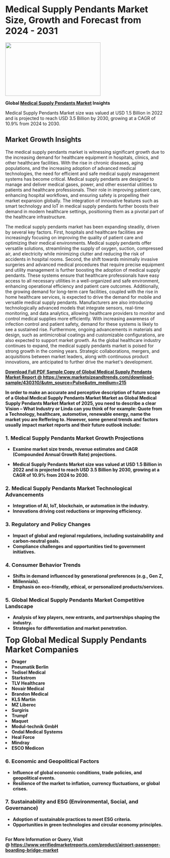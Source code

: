 <H1>Medical Supply Pendants Market Size, Growth and Forecast from 2024 - 2031</H1><img class="aligncenter size-medium wp-image-584254" src="https://thirdeyenews.in/wp-content/uploads/2024/09/Global-Market-Research-300x168.jpeg" alt="" width="300" height="168" /><p><strong>Global&nbsp;<a href="https://www.marketsizeandtrends.com/download-sample/430310/&amp;utm_source=Pulse&amp;utm_medium=215">Medical Supply Pendants Market</a> Insights</strong></p><p>Medical Supply Pendants Market size was valued at USD 1.5 Billion in 2022 and is projected to reach USD 3.5 Billion by 2030, growing at a CAGR of 10.9% from 2024 to 2030.</p><p><h2>Market Growth Insights</h2> <p>The medical supply pendants market is witnessing significant growth due to the increasing demand for healthcare equipment in hospitals, clinics, and other healthcare facilities. With the rise in chronic diseases, aging populations, and the increasing adoption of advanced medical technologies, the need for efficient and safe medical supply management systems has become critical. Medical supply pendants are designed to manage and deliver medical gases, power, and other essential utilities to patients and healthcare professionals. Their role in improving patient care, enhancing hospital workflows, and ensuring safety is propelling their market expansion globally. The integration of innovative features such as smart technology and IoT in medical supply pendants further boosts their demand in modern healthcare settings, positioning them as a pivotal part of the healthcare infrastructure.</p> <p><strong><a href="#"></a></strong></p> <p>The medical supply pendants market has been expanding steadily, driven by several key factors. First, hospitals and healthcare facilities are increasingly focusing on improving the quality of patient care and optimizing their medical environments. Medical supply pendants offer versatile solutions, streamlining the supply of oxygen, suction, compressed air, and electricity while minimizing clutter and reducing the risk of accidents in hospital rooms. Second, the shift towards minimally invasive surgeries and advanced medical procedures that require precise equipment and utility management is further boosting the adoption of medical supply pendants. These systems ensure that healthcare professionals have easy access to all necessary utilities in a well-organized and safe environment, enhancing operational efficiency and patient care outcomes. Additionally, the growing demand for long-term care facilities, coupled with the rise in home healthcare services, is expected to drive the demand for mobile and versatile medical supply pendants. Manufacturers are also introducing technologically advanced models that integrate sensors, real-time monitoring, and data analytics, allowing healthcare providers to monitor and control medical supplies more efficiently. With increasing awareness of infection control and patient safety, demand for these systems is likely to see a sustained rise. Furthermore, ongoing advancements in materials and design, such as antimicrobial coatings and customizable configurations, are also expected to support market growth. As the global healthcare industry continues to expand, the medical supply pendants market is poised for strong growth in the coming years. Strategic collaborations, mergers, and acquisitions between market leaders, along with continuous product innovations, are anticipated to further drive the market's development.</p> <p><strong><a href="#"></p><p><span class=""><strong>Download Full PDF Sample Copy of Global Medical Supply Pendants Market Report</strong> @ <a href="https://www.marketsizeandtrends.com/download-sample/430310/&amp;utm_source=Pulse&amp;utm_medium=215" target="_blank">https://www.marketsizeandtrends.com/download-sample/430310/&amp;utm_source=Pulse&amp;utm_medium=215</a></span></p><p>In order to make an accurate and perceptive description of future scope of a Global&nbsp;Medical Supply Pendants Market Market as Global&nbsp;Medical Supply Pendants Market Market of 2025, you need to describe a clear Vision &ndash; What Industry or Linda can you think of for example: Quote from a Technology, healthcare, automotive, renewable energy, name the market you are Reffering to. However, some general trends and factors usually impact market reports and their future outlook include:</p><h3>1.&nbsp;<strong>Medical Supply Pendants Market Growth Projections</strong></h3><ul><li>Examine market size trends, revenue estimates and CAGR (Compounded Annual Growth Rate) projections.</li><li><p>Medical Supply Pendants Market size was valued at USD 1.5 Billion in 2022 and is projected to reach USD 3.5 Billion by 2030, growing at a CAGR of 10.9% from 2024 to 2030.</p></li></ul><h3>2.&nbsp;<strong>Medical Supply Pendants Market Technological Advancements</strong></h3><ul><li>Integration of AI, IoT, blockchain, or automation in the industry.</li><li>Innovations driving cost reductions or improving efficiency.</li></ul><h3>3.&nbsp;<strong>Regulatory and Policy Changes</strong></h3><ul><li>Impact of global and regional regulations, including sustainability and carbon-neutral goals.</li><li>Compliance challenges and opportunities tied to government initiatives.</li></ul><h3>4.&nbsp;<strong>Consumer Behavior Trends</strong></h3><ul><li>Shifts in demand influenced by generational preferences (e.g., Gen Z, Millennials).</li><li>Emphasis on eco-friendly, ethical, or personalized products/services.</li></ul><h3>5.&nbsp;<strong>Global Medical Supply Pendants Market Competitive Landscape</strong></h3><ul><li>Analysis of key players, new entrants, and partnerships shaping the industry.</li><li>Strategies for differentiation and market penetration.</li></ul><p data-pm-slice="1 1 []"><span style="color: inherit; font-family: inherit; font-size: 25px;">Top Global Medical Supply Pendants Market Companies</span></p><div class="" data-test-id=""><p><li>Drager</li><li> Pneumatik Berlin</li><li> Tedisel Medical</li><li> Starkstrom</li><li> TLV Healthcare</li><li> Novair Medical</li><li> Brandon Medical</li><li> KLS Martin</li><li> MZ Liberec</li><li> Surgiris</li><li> Trumpf</li><li> Maquet</li><li> Modul-technik GmbH</li><li> Ondal Medical Systems</li><li> Heal Force</li><li> Mindray</li><li> ESCO Medicon</li></p></div><h3>6.&nbsp;<strong>Economic and Geopolitical Factors</strong></h3><ul><li>Influence of global economic conditions, trade policies, and geopolitical events.</li><li>Resilience of the market to inflation, currency fluctuations, or global crises.</li></ul><h3>7.&nbsp;<strong>Sustainability and ESG (Environmental, Social, and Governance)</strong></h3><ul><li>Adoption of sustainable practices to meet ESG criteria.</li><li>Opportunities in green technologies and circular economy principles.</li></ul><h2><strong style="font-size: 14px;">For More Information or Query, Visit @&nbsp;</strong><a style="background-color: #ffffff; font-size: 14px;" href="https://www.marketsizeandtrends.com/report/medical-supply-pendants-market/" target="_blank">https://www.verifiedmarketreports.com/product/airport-passenger-boarding-bridge-market</a></h2>
